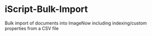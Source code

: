 # iScript-Bulk-Import
Bulk import of documents into ImageNow including indexing/custom properties from a CSV file
